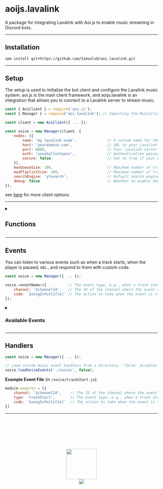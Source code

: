 # aoijs.lavalink

A package for integrating Lavalink with Aoi.js to enable music streaming in Discord bots.

---

## Installation

```bash
npm install git+https://github.com/S1mvolxD/aoi.lavalink.git
```
---

## Setup

The setup is used to initialize the bot client and configure the Lavalink music system. aoi.js is the main client framework, and aoijs.lavalink is an integration that allows you to connect to a Lavalink server to stream music.

```js
const { AoiClient } = require('aoi.js');
const { Manager } = require('aoi.lavalink'); // Importing the MusicClient for handling Lavalink integration.

const client = new AoiClient({ ... });

const voice = new Manager(client, {
    nodes: [{
        name: 'my lavalink node',              // A custom name for the Lavalink node (can be any string).
        host: 'yourdomain.com',                // URL to your Lavalink node. Replace with your actual Lavalink server URL.
        port: 0000,                            // Your lavalink server port.
        auth: 'youshallnotpass',               // Authentication password for the Lavalink node.
        secure: false                          // Set to true if your Lavalink server uses SSL/TLS (HTTPS).
    }],
    maxQueueSize: 100,                         // Maximum number of tracks that can be queued for playback.                       # default is 100
    maxPlaylistSize: 100,                      // Maximum number of tracks that can be in a playlist.                             # default is 100
    searchEngine: 'ytsearch',                  // Default search engine. You can set this to 'ytsearch' or 'scsearch' or others.  # default is ytsearch
    debug: false                               // Whether to enable debug logs for the music client. default is false.            # default is false
});
```

see [here](https://guide.shoukaku.shipgirl.moe/guides/2-options/) for more client options.

---

<details>
<summary>
<h2>Functions</h2>
</summary>


These are the **core music functions** available for the bot. 

```bash
$autoPlay
$clearQueue
$connect
$currentTrackDuration
$destroyPlayer
$disconnect
$getFilter
$hasPlayer
$isCurrentExist
$isPreviousExist
$isSeekable
$isStream
$joinVc
$leaveVc
$loadTrackType
$loopMode
$loopStatus
$pauseTrack
$playTrack
$playerStatus
$previousTrack
$queue
$queueLength
$removeSong
$replayTrack
$resetFilter
$resumeTrack
$search
$seek
$setFilter
$shuffleQueue
$skipTo
$skipTrack
$songInfo
$stopPlayer
$stopTrack
$unShuffleQueue
$volume 
```

**Other functions:**

```bash
$deleteNowPlaying
$errorReason
$lavalinkInfo
$maxPlaylistSize
$maxQueueSize
$nodeName
$playerChannelId
$playerPing
$prettyBytes
$searchEngine
$setNowPlaying
```
</details>

---

## Events

You can listen to various events such as when a track starts, when the player is paused, etc., and respond to them with custom code.

```js
const voice = new Manager({ ... });

voice.<eventName>({          // The event type, e.g., when a track starts playing ('trackStart').
    channel: '$channelId',   // The ID of the channel where the event will trigger (can be dynamic or static).
    code: `$songInfo[title]` // The action to take when the event is triggered. Here it will return the title of the song.
});
```
<details>
<summary>
<h3>Available Events</h3>
</summary>

```javascript
+ trackStart
+ trackEnd
+ queueStart
+ queueEnd
+ trackStuck
+ trackPaused
+ trackResumed
+ nodeConnect
+ nodeReconnect
+ nodeDisconnect
+ nodeError
+ nodeDestroy
+ nodeRaw
+ socketClosed
+ playerCreate
+ playerDestroy 
```
</details>

---

## Handlers

```js
const voice = new Manager({ ... });

// Load custom music event handlers from a directory. 'false' disables debug logs.
voice.loadVoiceEvents('./voice/', false);
```

**Example Event File** (in `/voice/trackStart.js`):

```js
module.exports = [{
    channel: '$channelId',    // The ID of the channel where the event will trigger (can be dynamic or static).
    type: 'trackStart',       // The event type, e.g., when a track starts playing ('trackStart').
    code: `$songInfo[title]`  // The action to take when the event is triggered. Here it will return the title of the song.
}]
```

---

<div align="center">
<br>
<br>
<br>
<br>
<br>
<br>
<img src="https://aoi.js.org/_astro/icon_new.C4KTn9Lv_Z232q1W.webp" width="100">
<br>
<a href="https://aoi.js.org/invite">
<img src="https://img.shields.io/discord/773352845738115102?logo=discord&logoColor=white&color=3182b0&style=for-the-badge">
</a>
</div>
